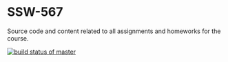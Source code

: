 # SSW-567
Source code and content related to all assignments and homeworks for the course.

[![build status of master](https://travis-ci.org/Vigzm1995/SSW567.svg?branch=master)](https://travis-ci.org/Vigzm1995/SSW567)
